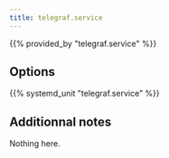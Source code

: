 ```yaml
---
title: telegraf.service
---
```


{{% provided_by "telegraf.service" %}}

## Options

{{% systemd_unit "telegraf.service" %}}

## Additionnal notes

Nothing here.